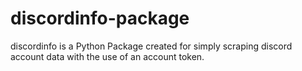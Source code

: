 # discordinfo-package
discordinfo is a Python Package created for simply scraping discord account data with the use of an account token.
